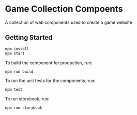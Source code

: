 # Game Collection Compoents

A collection of web components used to create a game website

## Getting Started

```bash
npm install
npm start
```

To build the component for production, run:

```bash
npm run build
```

To run the unit tests for the components, run:

```bash
npm test
```

To run storybook, run:

```bash
npm run storybook
```
